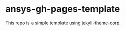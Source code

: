 # ansys-gh-pages-template

This repo is a simple template using
[jekyll-theme-corp](https://github.com/ansys/jekyll-theme-corp).


